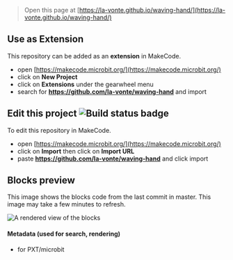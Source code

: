 
> Open this page at [https://la-vonte.github.io/waving-hand/](https://la-vonte.github.io/waving-hand/)

## Use as Extension

This repository can be added as an **extension** in MakeCode.

* open [https://makecode.microbit.org/](https://makecode.microbit.org/)
* click on **New Project**
* click on **Extensions** under the gearwheel menu
* search for **https://github.com/la-vonte/waving-hand** and import

## Edit this project ![Build status badge](https://github.com/la-vonte/waving-hand/workflows/MakeCode/badge.svg)

To edit this repository in MakeCode.

* open [https://makecode.microbit.org/](https://makecode.microbit.org/)
* click on **Import** then click on **Import URL**
* paste **https://github.com/la-vonte/waving-hand** and click import

## Blocks preview

This image shows the blocks code from the last commit in master.
This image may take a few minutes to refresh.

![A rendered view of the blocks](https://github.com/la-vonte/waving-hand/raw/master/.github/makecode/blocks.png)

#### Metadata (used for search, rendering)

* for PXT/microbit
<script src="https://makecode.com/gh-pages-embed.js"></script><script>makeCodeRender("{{ site.makecode.home_url }}", "{{ site.github.owner_name }}/{{ site.github.repository_name }}");</script>
